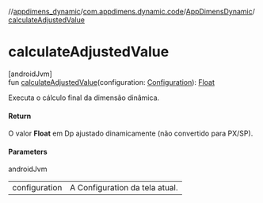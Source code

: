 //[appdimens_dynamic](../../../index.md)/[com.appdimens.dynamic.code](../index.md)/[AppDimensDynamic](index.md)/[calculateAdjustedValue](calculate-adjusted-value.md)

# calculateAdjustedValue

[androidJvm]\
fun [calculateAdjustedValue](calculate-adjusted-value.md)(configuration: [Configuration](https://developer.android.com/reference/kotlin/android/content/res/Configuration.html)): [Float](https://kotlinlang.org/api/core/kotlin-stdlib/kotlin/-float/index.html)

Executa o cálculo final da dimensão dinâmica.

#### Return

O valor **Float** em Dp ajustado dinamicamente (não convertido para PX/SP).

#### Parameters

androidJvm

| | |
|---|---|
| configuration | A Configuration da tela atual. |